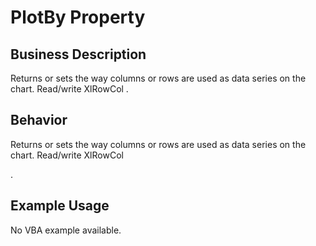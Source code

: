 # PlotBy Property

## Business Description
Returns or sets the way columns or rows are used as data series on the chart. Read/write XlRowCol .

## Behavior
Returns or sets the way columns or rows are used as data series on the chart. Read/write XlRowCol

.

## Example Usage
No VBA example available.